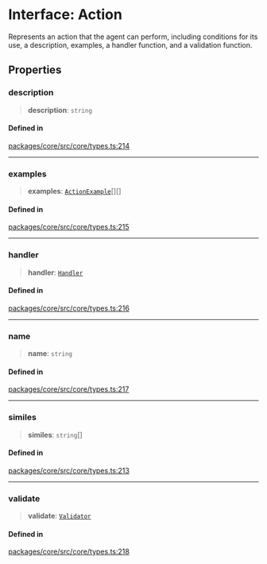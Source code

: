 # Interface: Action

Represents an action that the agent can perform, including conditions for its use, a description, examples, a handler function, and a validation function.

## Properties

### description

> **description**: `string`

#### Defined in

[packages/core/src/core/types.ts:214](https://github.com/ai16z/eliza/blob/main/packages/core/src/core/types.ts#L214)

***

### examples

> **examples**: [`ActionExample`](ActionExample.md)[][]

#### Defined in

[packages/core/src/core/types.ts:215](https://github.com/ai16z/eliza/blob/main/packages/core/src/core/types.ts#L215)

***

### handler

> **handler**: [`Handler`](../type-aliases/Handler.md)

#### Defined in

[packages/core/src/core/types.ts:216](https://github.com/ai16z/eliza/blob/main/packages/core/src/core/types.ts#L216)

***

### name

> **name**: `string`

#### Defined in

[packages/core/src/core/types.ts:217](https://github.com/ai16z/eliza/blob/main/packages/core/src/core/types.ts#L217)

***

### similes

> **similes**: `string`[]

#### Defined in

[packages/core/src/core/types.ts:213](https://github.com/ai16z/eliza/blob/main/packages/core/src/core/types.ts#L213)

***

### validate

> **validate**: [`Validator`](../type-aliases/Validator.md)

#### Defined in

[packages/core/src/core/types.ts:218](https://github.com/ai16z/eliza/blob/main/packages/core/src/core/types.ts#L218)

